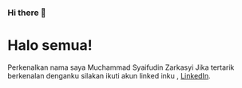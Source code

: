 ### Hi there 👋
# Halo semua! 

Perkenalkan nama saya Muchammad Syaifudin Zarkasyi
Jika tertarik berkenalan denganku silakan ikuti akun linked inku , [LinkedIn](linkedin.com/in/muchammad-syaifudin-zarkasyi/). 

